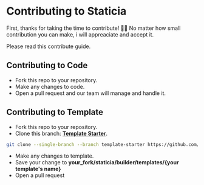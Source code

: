 # Contributing to Staticia
First, thanks for taking the time to contribute! 🎉🎊
No matter how small contribution you can make, i will appreaciate and accept it.

Please read this contribute guide.

## Contributing to Code
- Fork this repo to your repository.
- Make any changes to code.
- Open a pull request and our team will manage and handle it.

## Contributing to Template
- Fork this repo to your repository.
- Clone this branch: **[Template Starter](https://github.com/arsandev/staticia/tree/template-starter)**.
```sh
git clone --single-branch --branch template-starter https://github.com/arsandev/staticia.git
```
- Make any changes to template.
- Save your change to **your_fork/staticia/builder/templates/{your template's name}**
- Open a pull request
